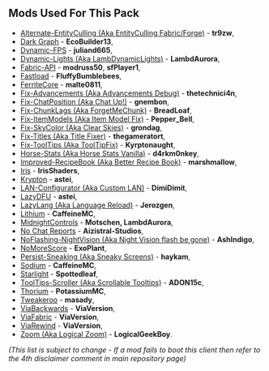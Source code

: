 ## Mods Used For This Pack

- [Alternate-EntityCulling (Aka EntityCulling Fabric/Forge)](https://modrinth.com/mod/entityculling) - **tr9zw**,
- [Dark Graph](https://modrinth.com/mod/dark-graph) - **EcoBuilder13**,
- [Dynamic-FPS](https://modrinth.com/mod/dynamic-fps) - **juliand665**,
- [Dynamic-Lights (Aka LambDynamicLights)](https://modrinth.com/mod/lambdynamiclights) - **LambdAurora**,
- [Fabric-API](https://modrinth.com/mod/fabric-api) - **modruss50**, **sfPlayer1**,
- [Fastload](https://modrinth.com/mod/fastload) - **FluffyBumblebees**,
- [FerriteCore](https://modrinth.com/mod/ferrite-core) - **malte0811**,
- [Fix-Advancements (Aka Advancements Debug)](https://github.com/Technici4n/advancements-debug) - **thetechnici4n**,
- [Fix-ChatPosition (Aka Chat Up!)](https://github.com/gnembon/chat-up) - **gnembon**,
- [Fix-ChunkLags (Aka ForgetMeChunk)](https://modrinth.com/mod/forgetmechunk) - **BreadLoaf**,
- [Fix-ItemModels (Aka Item Model Fix)](https://www.curseforge.com/minecraft/mc-mods/item-model-fix) - **Pepper_Bell**,
- [Fix-SkyColor (Aka Clear Skies)](https://github.com/grondag/clear-skies) - **grondag**,
- [Fix-Titles (Aka Title Fixer)](https://modrinth.com/mod/title-fixer) - **thegameratort**,
- [Fix-ToolTips (Aka ToolTipFix)](https://github.com/PepperCode1/Item-Model-Fix) - **Kyrptonaught**,
- [Horse-Stats (Aka Horse Stats Vanilla)](https://modrinth.com/mod/horsestatsvanilla) - **d4rkm0nkey**,
- [Improved-RecipeBook (Aka Better Recipe Book)](https://modrinth.com/mod/brb) - **marshmallow**,
- [Iris](https://github.com/IrisShaders/Iris/tree/1.18.2) - **IrisShaders**,
- [Krypton](https://modrinth.com/mod/krypton) - **astei**,
- [LAN-Configurator (Aka Custom LAN)](https://modrinth.com/mod/custom-lan) - **DimiDimit**,
- [LazyDFU](https://modrinth.com/mod/lazydfu) - **astei**,
- [LazyLang (Aka Language Reload)](https://modrinth.com/mod/language-reload) - **Jerozgen**,
- [Lithium](https://github.com/CaffeineMC/lithium-fabric/tree/1.18.x/dev) - **CaffeineMC**,
- [MidnightControls](https://modrinth.com/mod/midnightcontrols) - **Motschen, LambdAurora**,
- [No Chat Reports](https://github.com/Aizistral-Studios/No-Chat-Reports) - **Aizistral-Studios**,
- [NoFlashing-NightVision (Aka Night Vision flash be gone)](https://github.com/AshIndigo/NightVisionFlashBegone) - **AshIndigo**,
- [NoMoreScore](https://github.com/ExoPlant/NoMoreScore) - **ExoPlant**,
- [Persist-Sneaking (Aka Sneaky Screens)](https://github.com/haykam821/Sneaky-Screens) - **haykam**,
- [Sodium](https://github.com/CaffeineMC/sodium-fabric/tree/1.19.x/dev) - **CaffeineMC**,
- [Starlight](https://github.com/Spottedleaf/Starlight) - **Spottedleaf**,
- [ToolTips-Scroller (Aka Scrollable Tooltips)](https://modrinth.com/mod/scrollable-tooltips) - **ADON15c**,
- [Thorium](https://github.com/PotassiumMC/thorium) - **PotassiumMC**,
- [Tweakeroo](https://github.com/maruohon/tweakeroo) - **masady**,
- [ViaBackwards](https://github.com/ViaVersion/ViaBackwards) - **ViaVersion**,
- [ViaFabric](https://github.com/ViaVersion/ViaFabric) - **ViaVersion**,
- [ViaRewind](https://github.com/ViaVersion/ViaRewind) - **ViaVersion**,
- [Zoom (Aka Logical Zoom)](https://github.com/LogicalGeekBoy/logical_zoom) - **LogicalGeekBoy**.

*(This list is subject to change - If a mod fails to boot this client then refer to the 4th disclaimer comment in main repository page)*
